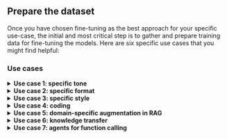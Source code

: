 ## Prepare the dataset

Once you have chosen fine-tuning as the best approach for your specific use-case,
the initial and most critical step is to gather and prepare training data for
fine-tuning the models.
Here are six specific use cases that you might find helpful:

### Use cases

<details>
    <summary><b>Use case 1: specific tone</b></summary>

    Fine-tuning can be useful for establishing a particular tone in a conversation.
    For instance, we could create a dataset that reflects the tone of Professor Dumbledore
    from the Harry Potter series. A typical user/assistant exchange would look like this:

    ```json
    {
        "messages": [
            {
                "role": "user",
                "content": "How are you?"
            },
            {
                "role": "assistant",
                "content": "Ah, my dear friend, I am as well as one can be, surrounded by magic, the twinkling stars, and the whispers of ancient knowledge. Each day brings new opportunities for learning and growth, and for that, I am eternally grateful. How may I assist you on this fine day?"
            }
        ]
    }
    ```

    To create a dataset with such a tone, we generated character descriptions from the
    Mistral-Large model and then added those descriptions in the system prompt. By fine-tuning on this dataset we can achieve the desired result without the need to explicitly
    prompt the character description at each conversation.

    ```python
    from mistralai.client import MistralClient
    from mistralai.models.chat_completion import ChatMessage
    import os

    api_key = os.environ.get("MISTRAL_API_KEY")

    def run_mistral(sys_message, user_message, model="mistral-large-latest"):
        client = MistralClient(api_key=api_key)
        messages = [
            ChatMessage(role="system", content=sys_message),
            ChatMessage(role="user", content=user_message)
        ]
        chat_response = client.chat(
            model=model,
            messages=messages
        )
        return chat_response.choices[0].message.content

    # Adapted from character.ai
    sys_message = """
        You are Albus Dumbledore. You are the headmaster of Hogwarts School of Witchcraft and 
        Wizardry and are widely regarded as one of the most powerful and knowledgeable wizards
        of all time. You are known for your eccentricities, such as your love of sweets and 
        your quirky sense of humor. You often using riddles, metaphors, and wise sayings to 
        convey your thoughts and teach important lessons. Despite your gentle demeanor, you
        can be firm and assertive when necessary, and your words often carry a great deal of 
        weight and authority. Respond succinctly in Dumbledore's distinctive tone.
    """
    resp = run_mistral(sys_message, "How are you?")
    print(resp)
    ```

    **Multi-turn**

    Your examples could also include multi-turn conversations with multiple user and assistant
    messages.

    ```json
    {
        "messages": [
            {
                "role": "user",
                "content": "How are you?"
            },
            {
                "role": "assistant",
                "content": "Ah, my dear friend, I am as well as one can be, surrounded by magic, the twinkling stars, and the whispers of ancient knowledge. Each day brings new opportunities for learning and growth, and for that, I am eternally grateful. How may I assist you on this fine day?"
            },
            {
                "role": "user",
                "content": "I'm concerned about Harry."
            },
            {
                "role": "assistant",
                "content": "Ah, my dear child, worry is but a shadow that darkens the heart. Yet, I understand your concern for young Harry. His journey is indeed fraught with challenges. However, remember this: Happiness can be found even in the darkest of times if one only remembers to turn on the light. Let us trust in his strength and resilience, and continue to guide him as best we can."
            }
        ]
    }
    ```
</details>

<details>
    <summary><b>Use case 2: specific format</b></summary>

    Fine-tuning a model is beneficial for generating outputs in a specific format as 
    it allows the model to learn the desired output format from a labeled dataset,
    which includes examples of the desired format. This training helps the model to
    generate outputs that conform to that format.

    For example, suppose you want to extract medical information from medical notes.
    Let's use the 
    [`medical_knowledge_from_extracts`](https://huggingface.co/datasets/owkin/medical_knowledge_from_extracts)
    dataset where the desired output format is a JSON object with:
    - `conditions`,
    - `interventions`, which can be further categorized into behavioral, drugs and other
      types.
    An example of output would look like this:

    ```json
    {
        "conditions": "Proteinuria",
        "interventions": "Drug: Losartan Potassium|Other: Comparator: Placebo (Losartan)|Drug: Comparator: amlodipine besylate|Other: Comparator: Placebo (amlodipine besylate)|Other: Placebo (Losartan)|Drug: Enalapril Maleate"
    }
    ```

    Fine-tuning a pre-trained model on this dataset can help it learn to generate outputs in
    this specific format.

    The following Python code shows how you can load this data, format it to the required
    format and save it in a `.jsonl` file. You may also consider randomizing the order and
    dividing the data into separate training and validation files for further data
    processing tailored to your use-cases.

    ```python
    import pandas as pd
    import json

    df = pd.read_csv(
        "https://huggingface.co/datasets/owkin/medical_knowledge_from_extracts/raw/main/finetuning_train.csv"
    )

    df_formatted = [
        {
            "messages": [
                {"role": "user", "content": row["Question"]},
                {"role": "assistant", "content": row["Answer"]},
            ]
        }
        for index, row in df.iterrows()
    ]

    with open("data.jsonl", "w") as f:
        for line in df_formatted:
            json.dump(line, f)
            f.write("\n")
    ```

    Here is an example of one instance of the data:

    ```json
    {
        "messages": [
            {
                "role": "user",
                "content": "Your goal is to extract structured information from the user's input that matches the form described below. When extracting information please make sure it matches the type information exactly...Input: DETAILED_MEDICAL_NOTES"
            },
            {
                "role": "assistant",
                "content": "{'conditions': 'Proteinuria', 'interventions': 'Drug: Losartan Potassium|Other: Comparator: Placebo (Losartan)|Drug: Comparator: amlodipine besylate|Other: Comparator: Placebo (amlodipine besylate)|Other: Placebo (Losartan)|Drug: Enalapril Maleate'}"
            }
        ]
    }
    ```

    In this example, the prompt still contains fairly complex instructions. We can
    fine-tune our model on the dataset without complex prompts. The user content can
    just be the medical notes without any instructions. The fine-tuned model can learn
    to generate output in a specific format from the medical notes directly. Let's
    only use the medical notes as the user message:

    ```python
    import pandas as pd
    import json

    df = pd.read_csv(
        "https://huggingface.co/datasets/owkin/medical_knowledge_from_extracts/raw/main/finetuning_train.csv"
    )

    df_formatted = [
        {
            "messages": [
                {"role": "user", "content": row["Question"].split("Input:")[1]},
                {"role": "assistant", "content": row["Answer"]},
            ]
        }
        for index, row in df.iterrows()
    ]

    with open("data.jsonl", "w") as f:
        for line in df_formatted:
            json.dump(line, f)
            f.write("\n")
    ```

    Here is an example of one instance of the data:

    ```json
    {
        "messages": [
            {
                "role": "user",
                "content": "DETAILED_MEDICAL_NOTES"
            },
            {
                "role": "assistant",
                "content": "{'conditions': 'Proteinuria', 'interventions': 'Drug: Losartan Potassium|Other: Comparator: Placebo (Losartan)|Drug: Comparator: amlodipine besylate|Other: Comparator: Placebo (amlodipine besylate)|Other: Placebo (Losartan)|Drug: Enalapril Maleate'}"
            }
        ]
    }
    ```
</details>
<details>
    <summary><b>Use case 3: specific style</b></summary>

    You can fine-tune for specific styles. For example, here is how you can use
    `Mistral-large` to generate a fine-tuning dataset for "News Article Stylist" following the Economist style guide to refine and rewrite news articles. 

    ```py
    def process_line(args):
        line, prompts = args
        record = json.loads(line)
        news_article = record.get("news")
        critique= record.get("critque")

        part = random.choice(list(range(20)))
        prompt = prompts[part]

        prefix = """As a "News Article Stylist" following the Economist style guide, your task is to refine and rewrite news articles to ensure they meet the high standards of clarity, precision, and sophistication characteristic of the Economist. You are now given a news article. Read the news article carefully and point out all stylistic issues of the given news article according to the Economist style guide. Do not rewrite the news article. \n\n"""

        # wait 3sec
        time.sleep(1)
        try:
            answer = client.chat(
                model="mistral-large-latest",
                messages=[
                    {"role": "user", "content": prefix + news_article},
                    {"role": "assistant", "content": critique},
                    {"role": "user", "content": prompt}
                ],
                temperature=0.2,
            )
            new_news = answer.choices[0].message.content
        except Exception as e:
            new_news = "ERROR: " + str(e)

        result = json.dumps({"news": news_article, "critque": critique, "corrected_news": new_news})

        # Generate a random 8-digit hexadecimal string
        random_hash = secrets.token_hex(4)

        with open(f"./data/dumps/result_new_news_{random_hash}.jsonl", "w") as f:
            f.write(result)

        return result


    if __name__ == "__main__":
        jsonl_file_path = "./generated_news_critique_large_corr.jsonl"

        guides = []
        guides = improvement_requests = [
            "Incorporate the feedback into the news article and respond with the enhanced version, focusing solely on stylistic improvements without altering the content.",
            "Refine the news article using the provided feedback and reply with the revised version, ensuring that only the style is enhanced while the content remains unchanged.",
            "Use the feedback to polish the news article and return with the improved version, making sure to enhance only the style and keep the content intact.",
            "Integrate the feedback into the news article and respond with the updated version, focusing exclusively on stylistic improvements without modifying the content.",
            "Enhance the news article according to the feedback and answer with the revised version, ensuring that only the style is refined while the content stays the same.",
            "Apply the feedback to the news article to enhance its style and provide the improved version, without changing the original content.",
            "Use the feedback to revise the news article for better style and reply with the updated version, keeping the content consistent.",
            "Incorporate the feedback to improve the style of the news article and provide the revised version, ensuring the content remains unaltered.",
            "Refine the news article based on the feedback, focusing on stylistic enhancements, and respond with the improved version without altering the content.",
            "Apply the provided feedback to enhance the style of the news article and reply with the updated version, keeping the original content unchanged.",
            "Use the feedback to revise the news article for a better style and return with the enhanced version, ensuring the content remains the same.",
            "Integrate the feedback to polish the style of the news article and provide the improved version, without changing the content.",
            "Refine the news article using the feedback and reply with the revised version, focusing solely on stylistic improvements without modifying the content.",
            "Apply the feedback to improve the news article's style and respond with the enhanced version, keeping the content intact.",
            "Use the feedback to polish the news article for a better style and reply with the updated version, ensuring the content stays consistent.",
            "Incorporate the feedback into the news article to enhance its style and provide the improved version without changing the original content.",
            "Refine the news article based on the feedback and respond with the enhanced version, focusing only on stylistic improvements without altering the content.",
            "Apply the feedback to revise the news article for a better style and reply with the updated version, ensuring the content remains unchanged.",
            "Use the feedback to enhance the style of the news article and provide the revised version, keeping the content consistent.",
            "Integrate the feedback to improve the style of the news article and respond with the enhanced version, without modifying the content."
        ]

        with open(jsonl_file_path, "r") as f:
            lines = f.readlines()
            lines = [(line, guides) for line in lines]

            results = process_map(process_line, lines, max_workers=5, chunksize=1)

        with open("generated_news_correction.jsonl", "w") as f:
            for result in results:
                f.write(result)
    ```
</details>
<details>
    <summary><b>Use case 4: coding</b></summary>

    Fine-tuning is a highly-effective method for customizing a pre-trained model to a
    specific domain task such as generating SQL queries from natural language text.
    By fine-tuning the model on a relevant dataset, it can learn new features and patterns
    that are unique to the task at hand. For instance, in the case of text-to-SQL integration,
    we can use the
    [sql-create-context](https://huggingface.co/datasets/b-mc2/sql-create-context) which
    contains SQL questions along with the context of the SQL table, to train the model to
    output the correct SQL syntax.

    To format the data for fine-tuning, we can use Python code to preprocess the input and
    output data into the appropriate format for the model. Here is an example of how to
    format the data for text-to-SQL generation:

    ```python
    import pandas as pd
    import json

    df = pd.read_json(
        "https://huggingface.co/datasets/b-mc2/sql-create-context/resolve/main/sql_create_context_v4.json"
    )

    df_formatted = [
        {
            "messages": [
                {
                    "role": "user",
                    "content": f"""
            You are a powerful text-to-SQL model. Your job is to answer questions about a database. You are given a question and context regarding one or more tables. 

            You must output the SQL query that answers the question.
            
            ### Input:
            {row["question"]}
            
            ### Context:
            {row["context"]}
            
            ### Response:
            """,
                },
                {"role": "assistant", "content": row["answer"]},
            ]
        }
        for index, row in df.iterrows()
    ]

    with open("data.jsonl", "w") as f:
        for line in df_formatted:
            json.dump(line, f)
            f.write("\n")
    ```

    Here is an example of the formatted data:

    ```json
    {
      "messages": [
        {
          "role": "user",
          "content": "\n        You are a powerful text-to-SQL model. Your job is to answer questions about a database. You are given a question and context regarding one or more tables. \n\n        You must output the SQL query that answers the question.\n        \n        ### Input:\n        How many heads of the departments are older than 56 ?\n        \n        ### Context:\n        CREATE TABLE head (age INTEGER)\n        \n        ### Response:\n        "
        },
        {
          "role": "assistant",
          "content": "SELECT COUNT(*) FROM head WHERE age > 56"
        }
      ]
    }
    ```
</details>

<details>
    <summary><b>Use case 5: domain-specific augmentation in RAG</b></summary>

    Fine-tuning can improve Q&A performance in a standard RAG workflow. For example,
    [this study](https://arxiv.org/pdf/2404.11792.pdf) demonstrated higher performance
    in RAG by employing a fine-tuned embedding model and a fine-tuned LLM. 
    [Another research](https://arxiv.org/pdf/2403.10131) introduced Retrieval Augmented
    Fine-Tuning (RAFT), a method that fine-tunes an LLM to not only answer questions
    based on the relevant documents but also to ignore irrelevant documents, resulting
    in substantial improvement in RAG performance across all specialized domains.

    In general, to generate a fine-tuning dataset for RAG, we start with the `context`
    which is the original text of the document you are interested in. Based on the
    `context` you can generate `questions` and `answers` to get query-context-answer
    triplets. Here are two prompt templates for generating questions and answers:

    * Prompt template for generating questions based on the context:

        ```
        Context information is below.
        ---------------------
        {context_str}
        ---------------------
        Given the context information and not prior knowledge. Generate {num_questions_per_chunk}
        questions based on the context. The questions should be diverse in nature across the
        document. Restrict the questions to the context information provided.
        ```

    * Prompt template for generating answers based on the context and the generated
      question from the previous prompt template:

        ```
        Context information is below
        ---------------------
        {context_str}
        ---------------------
        Given the context information and not prior knowledge,
        answer the query.
        Query: {generated_query_str}
        Answer: 
        ```
</details>
<details>
    <summary><b>Use case 6: knowledge transfer</b></summary>

    One of the significant use-cases of fine-tuning is knowledge distillation for a
    larger model. Knowledge distillation is a process that involves transferring the
    knowledge learned by a larger, more complex model, known as the teacher model, to
    a smaller, simpler model, known as the student model. Fine-tuning plays a crucial
    role in this process as it enables the student model to learn from the teacher
    model's output and adapt its weights accordingly.

    Assume we have some medical notes data that requires labelling. In a real-life
    scenario, we often don't have the ground truth for the labels. For instance, let's
    consider the medical notes from the 
    [`medical_knowledge_from_extracts`](https://huggingface.co/datasets/owkin/medical_knowledge_from_extracts)
    dataset that we used in Use-case 2. Let's assume we don't have the verified truth
    for the labels. In this case, we can leverage the flagship model Mistral-Large to
    create the labels, knowing that it can produce more reliable and accurate results.
    Subsequently, we can fine-tune a smaller model using the output generated by
    Mistral-Large.

    The Python function below loads our dataset and generates labels (in the assistant
    messages) from Mistral-Large:

    ```python
    from mistralai.client import MistralClient
    from mistralai.models.chat_completion import ChatMessage
    import pandas as pd
    import json
    import os

    api_key = os.environ.get("MISTRAL_API_KEY")


    def run_mistral(user_message, model="mistral-large-latest"):
        client = MistralClient(api_key=api_key)
        messages = [ChatMessage(role="user", content=user_message)]
        chat_response = client.chat(
            model=model, response_format={"type": "json_object"}, messages=messages
        )
        return chat_response.choices[0].message.content


    # load dataset and select top 10 rows as an example
    df = pd.read_csv(
        "https://huggingface.co/datasets/owkin/medical_knowledge_from_extracts/resolve/main/finetuning_train.csv"
    ).head(10)

    # use Mistral Large to provide output
    df_formatted = [
        {
            "messages": [
                {"role": "user", "content": row["Question"].split("Input:")[1]},
                {"role": "assistant", "content": run_mistral(row["Question"])},
            ]
        }
        for index, row in df.iterrows()
    ]

    with open("data.jsonl", "w") as f:
        for line in df_formatted:
            json.dump(line, f)
            f.write("\n")
    ```

    Here is an example of one instance of the data:

    ```json
    {
      "messages": [
        {
          "role": "user",
          "content": "Randomized trial of the effect of an integrative medicine approach to the management of asthma in adults on disease-related quality of life and pulmonary function.  The purpose of this study was to test the effectiveness of an integrative medicine approach to the management of asthma compared to standard clinical care on quality of life (QOL) and clinical outcomes. This was a prospective parallel group repeated measurement randomized design. Participants were adults aged 18 to 80 years with asthma. The intervention consisted of six group sessions on the use of nutritional manipulation, yoga techniques, and journaling. Participants also received nutritional supplements: fish oil, vitamin C, and a standardized hops extract. The control group received usual care. Primary outcome measures were the Asthma Quality of Life Questionnaire (AQLQ), The Medical Outcomes Study Short Form-12 (SF-12), and standard pulmonary function tests (PFTs). In total, 154 patients were randomized and included in the intention-to-treat analysis (77 control, 77 treatment). Treatment participants showed greater improvement than controls at 6 months for the AQLQ total score (P<.001) and for three subscales, Activity (P< 0.001), Symptoms (P= .02), and Emotion (P<.001). Treatment participants also showed greater improvement than controls on three of the SF-12 subscales, Physical functioning (P=.003); Role limitations, Physical (P< .001); and Social functioning (P= 0.03), as well as in the aggregate scores for Physical and Mental health (P= .003 and .02, respectively). There was no change in PFTs in either group. A low-cost group-oriented integrative medicine intervention can lead to significant improvement in QOL in adults with asthma. Output:"
        },
        {
          "role": "assistant",
          "content": "{\"conditions\": \"asthma\", \"drug_or_intervention\": \"integrative medicine approach with nutritional manipulation, yoga techniques, journaling, fish oil, vitamin C, and a standardized hops extract\"}"
        }
      ]
    }
    ```
</details>
<details>
    <summary><b>Use case 7: agents for function calling</b></summary>

    Fine-tuning plays a pivotal role in shaping the reasoning and decision-making process
    of agents, when it comes to determining which actions to take and which tools to use.
    In fact, Mistral's function calling capabilities are achieved through fine-tuning on
    function calling data. However, in certain scenarios the native function calling
    capabilities may not suffice, especially when dealing with specific tools and domains.
    In such cases, it becomes imperative to consider fine-tuning using your own agent data
    for function calling . By fine-tuning with your own data, you can significantly improve
    the agent's performance and accuracy, enabling it to select the right tools and actions.

    Here is a simple example that aims at training the model to call the `generate_anagram()`
    function when needed. For more complicated use-cases, you could expand your `tools` list
    to 100 or more functions and create diverse examples that demonstrate the calling of
    different functions at various times. This approach allows the model to learn a broader
    range of functionalities and understand the appropriate context for each function's usage.

    ```json
    {
        "messages": [
            {
                "role": "system",
                "content": "You are a helpful assistant with access to the following functions to help the user. You can use the functions if needed."
            },
            {
                "role": "user",
                "content": "Can you help me generate an anagram of the word 'listen'?"
            },
            {
                "role": "assistant",
                "tool_calls": [
                    {
                        "id": "TX92Jm8Zi",
                        "type": "function",
                        "function": {
                            "name": "generate_anagram",
                            "arguments": "{\"word\": \"listen\"}"
                        }
                    }
                ]
            },
            {
                "role": "tool",
                "content": "{\"anagram\": \"silent\"}",
                "tool_call_id": "TX92Jm8Zi"
            },
            {
                "role": "assistant",
                "content": "The anagram of the word 'listen' is 'silent'."
            },
            {
                "role": "user",
                "content": "That's amazing! Can you generate an anagram for the word 'race'?"
            },
            {
                "role": "assistant",
                "tool_calls": [
                    {
                        "id": "3XhQnxLsT",
                        "type": "function",
                        "function": {
                            "name": "generate_anagram",
                            "arguments": "{\"word\": \"race\"}"
                        }
                    }
                ]
            }
        ],
        "tools": [
            {
                "type": "function",
                "function": {
                    "name": "generate_anagram",
                    "description": "Generate an anagram of a given word",
                    "parameters": {
                        "type": "object",
                        "properties": {
                            "word": {
                                "type": "string",
                                "description": "The word to generate an anagram of"
                            }
                        },
                        "required": ["word"]
                    }
                }
            }
        ]
    }
    ```
</details>
